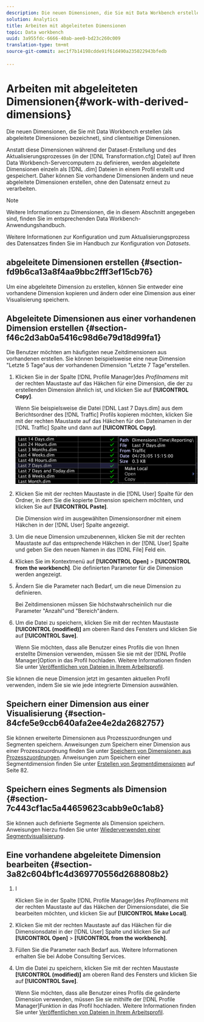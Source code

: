```yaml
---
description: Die neuen Dimensionen, die Sie mit Data Workbench erstellen (als abgeleitete Dimensionen bezeichnet), sind clientseitige Dimensionen.
solution: Analytics
title: Arbeiten mit abgeleiteten Dimensionen
topic: Data workbench
uuid: 3a955fdc-6666-40ab-aee0-bd23c260c009
translation-type: tm+mt
source-git-commit: aec1f7b14198cdde91f61d490a235022943bfedb

---
```



# Arbeiten mit abgeleiteten Dimensionen{#work-with-derived-dimensions}

Die neuen Dimensionen, die Sie mit Data Workbench erstellen (als abgeleitete Dimensionen bezeichnet), sind clientseitige Dimensionen.

Anstatt diese Dimensionen während der Dataset-Erstellung und des Aktualisierungsprozesses (in der [!DNL Transformation.cfg] Datei) auf Ihren Data Workbench-Servercomputern zu definieren, werden abgeleitete Dimensionen einzeln als [!DNL .dim] Dateien in einem Profil erstellt und gespeichert. Daher können Sie vorhandene Dimensionen ändern und neue abgeleitete Dimensionen erstellen, ohne den Datensatz erneut zu verarbeiten.

>[!NOTE]
>
>Weitere Informationen zu Dimensionen, die in diesem Abschnitt angegeben sind, finden Sie im entsprechenden Data Workbench-Anwendungshandbuch.

Weitere Informationen zur Konfiguration und zum Aktualisierungsprozess des Datensatzes finden Sie im Handbuch zur Konfiguration von *Datasets*.

## abgeleitete Dimensionen erstellen {#section-fd9b6ca13a8f4aa9bbc2fff3ef15cb76}

Um eine abgeleitete Dimension zu erstellen, können Sie entweder eine vorhandene Dimension kopieren und ändern oder eine Dimension aus einer Visualisierung speichern.

## Abgeleitete Dimensionen aus einer vorhandenen Dimension erstellen {#section-f46c2d3ab0a5416c98d6e79d18d99fa1}

Die Benutzer möchten am häufigsten neue Zeitdimensionen aus vorhandenen erstellen. Sie können beispielsweise eine neue Dimension &quot;Letzte 5 Tage&quot;aus der vorhandenen Dimension &quot;Letzte 7 Tage&quot;erstellen.

1. Klicken Sie in der Spalte [!DNL Profile Manager]des *Profilnamens* mit der rechten Maustaste auf das Häkchen für eine Dimension, die der zu erstellenden Dimension ähnlich ist, und klicken Sie auf **[!UICONTROL Copy]**.

   Wenn Sie beispielsweise die Datei [!DNL Last 7 Days.dim] aus dem Berichtsordner des [!DNL Traffic] Profils kopieren möchten, klicken Sie mit der rechten Maustaste auf das Häkchen für den Dateinamen in der [!DNL Traffic] Spalte und dann auf **[!UICONTROL Copy]**.

   ![](assets/vis_ProfMgr_CopyDimension.png)

1. Klicken Sie mit der rechten Maustaste in die [!DNL User] Spalte für den Ordner, in dem Sie die kopierte Dimension speichern möchten, und klicken Sie auf **[!UICONTROL Paste]**.

   Die Dimension wird im ausgewählten Dimensionsordner mit einem Häkchen in der [!DNL User] Spalte angezeigt.

1. Um die neue Dimension umzubenennen, klicken Sie mit der rechten Maustaste auf das entsprechende Häkchen in der [!DNL User] Spalte und geben Sie den neuen Namen in das [!DNL File] Feld ein.
1. Klicken Sie im Kontextmenü auf **[!UICONTROL Open]** > **[!UICONTROL from the workbench]**. Die definierten Parameter für die Dimension werden angezeigt.
1. Ändern Sie die Parameter nach Bedarf, um die neue Dimension zu definieren.

   Bei Zeitdimensionen müssen Sie höchstwahrscheinlich nur die Parameter &quot;Anzahl&quot;und &quot;Bereich&quot;ändern.

1. Um die Datei zu speichern, klicken Sie mit der rechten Maustaste **[!UICONTROL (modified)]** am oberen Rand des Fensters und klicken Sie auf **[!UICONTROL Save]**.

   Wenn Sie möchten, dass alle Benutzer eines Profils die von Ihnen erstellte Dimension verwenden, müssen Sie sie mit der [!DNL Profile Manager]Option in das Profil hochladen. Weitere Informationen finden Sie unter [Veröffentlichen von Dateien in Ihrem Arbeitsprofil](../../../../home/c-get-started/c-admin-intrf/c-prof-mgr/t-pub-files-wkg-prof.md#task-a0106e010c834d16bd60eef4721b6af9).

Sie können die neue Dimension jetzt im gesamten aktuellen Profil verwenden, indem Sie sie wie jede integrierte Dimension auswählen.

## Speichern einer Dimension aus einer Visualisierung {#section-84cfe5e9ccb640afa2ee4e2da2682757}

Sie können erweiterte Dimensionen aus Prozesszuordnungen und Segmenten speichern. Anweisungen zum Speichern einer Dimension aus einer Prozesszuordnung finden Sie unter [Speichern von Dimensionen aus Prozesszuordnungen](../../../../home/c-get-started/c-analysis-vis/c-proc-maps/t-dim-proc-maps.md#task-44d9e555d4a944e6aa81993eef703051). Anweisungen zum Speichern einer Segmentdimension finden Sie unter [Erstellen von Segmentdimensionen](../../../../home/c-get-started/c-analysis-vis/c-seg/c-create-seg-dim.md#concept-70b363edcad14185ba8051646ad3d44e) auf Seite 82.

## Speichern eines Segments als Dimension {#section-7c443cf1ac5a44659623cabb9e0c1ab8}

Sie können auch definierte Segmente als Dimension speichern. Anweisungen hierzu finden Sie unter [Wiederverwenden einer Segmentvisualisierung](../../../../home/c-get-started/c-analysis-vis/c-seg/c-reuse-seg-vis.md#concept-a8a607bd415d404a83c32a26b804cbdc).

## Eine vorhandene abgeleitete Dimension bearbeiten {#section-3a82c604bf1c4d369770556d268808b2}

1. I

   Klicken Sie in der Spalte [!DNL Profile Manager]des *Profilnamens* mit der rechten Maustaste auf das Häkchen der Dimensionsdatei, die Sie bearbeiten möchten, und klicken Sie auf **[!UICONTROL Make Local]**.
1. Klicken Sie mit der rechten Maustaste auf das Häkchen für die Dimensionsdatei in der [!DNL User] Spalte und klicken Sie auf **[!UICONTROL Open]** > **[!UICONTROL from the workbench]**.
1. Füllen Sie die Parameter nach Bedarf aus. Weitere Informationen erhalten Sie bei Adobe Consulting Services.
1. Um die Datei zu speichern, klicken Sie mit der rechten Maustaste **[!UICONTROL (modified)]** am oberen Rand des Fensters und klicken Sie auf **[!UICONTROL Save]**.

   Wenn Sie möchten, dass alle Benutzer eines Profils die geänderte Dimension verwenden, müssen Sie sie mithilfe der [!DNL Profile Manager]Funktion in das Profil hochladen. Weitere Informationen finden Sie unter [Veröffentlichen von Dateien in Ihrem Arbeitsprofil](../../../../home/c-get-started/c-admin-intrf/c-prof-mgr/t-pub-files-wkg-prof.md#task-a0106e010c834d16bd60eef4721b6af9).

